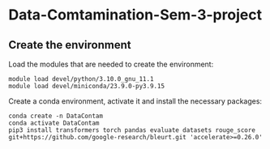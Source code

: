 # Data-Comtamination-Sem-3-project

## Create the environment

Load the modules that are needed to create the environment:

```shell
module load devel/python/3.10.0_gnu_11.1
module load devel/miniconda/23.9.0-py3.9.15
```

Create a conda environment, activate it and install the necessary packages:

```shell
conda create -n DataContam
conda activate DataContam
pip3 install transformers torch pandas evaluate datasets rouge_score git+https://github.com/google-research/bleurt.git 'accelerate>=0.26.0'
```
